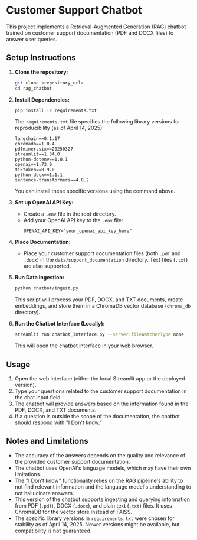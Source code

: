 # Customer Support Chatbot

This project implements a Retrieval-Augmented Generation (RAG) chatbot trained on customer support documentation (PDF and DOCX files) to answer user queries.

## Setup Instructions

1.  **Clone the repository:**

    ```bash
    git clone <repository_url>
    cd rag_chatbot
    ```

2.  **Install Dependencies:**

    ```bash
    pip install -r requirements.txt
    ```

    The `requirements.txt` file specifies the following library versions for reproducibility (as of April 14, 2025):

    ```
    langchain==0.1.17
    chromadb==1.0.4
    pdfminer.six==20250327
    streamlit==1.34.0
    python-dotenv==1.0.1
    openai==1.73.0
    tiktoken==0.9.0
    python-docx==1.1.1
    sentence-transformers==4.0.2
    ```

    You can install these specific versions using the command above.

3.  **Set up OpenAI API Key:**

    - Create a `.env` file in the root directory.
    - Add your OpenAI API key to the `.env` file:
      ```
      OPENAI_API_KEY="your_openai_api_key_here"
      ```

4.  **Place Documentation:**

    - Place your customer support documentation files (both `.pdf` and `.docx`) in the `data/support_documentation` directory. Text files (`.txt`) are also supported.

5.  **Run Data Ingestion:**

    ```bash
    python chatbot/ingest.py
    ```

    This script will process your PDF, DOCX, and TXT documents, create embeddings, and store them in a ChromaDB vector database (`chroma_db` directory).

6.  **Run the Chatbot Interface (Locally):**
    ```bash
    streamlit run chatbot_interface.py --server.fileWatcherType none
    ```
    This will open the chatbot interface in your web browser.

## Usage

1.  Open the web interface (either the local Streamlit app or the deployed version).
2.  Type your questions related to the customer support documentation in the chat input field.
3.  The chatbot will provide answers based on the information found in the PDF, DOCX, and TXT documents.
4.  If a question is outside the scope of the documentation, the chatbot should respond with "I Don't know."

## Notes and Limitations

- The accuracy of the answers depends on the quality and relevance of the provided customer support documentation.
- The chatbot uses OpenAI's language models, which may have their own limitations.
- The "I Don't know" functionality relies on the RAG pipeline's ability to not find relevant information and the language model's understanding to not hallucinate answers.
- This version of the chatbot supports ingesting and querying information from PDF (`.pdf`), DOCX (`.docx`), and plain text (`.txt`) files. It uses ChromaDB for the vector store instead of FAISS.
- The specific library versions in `requirements.txt` were chosen for stability as of April 14, 2025. Newer versions might be available, but compatibility is not guaranteed.
